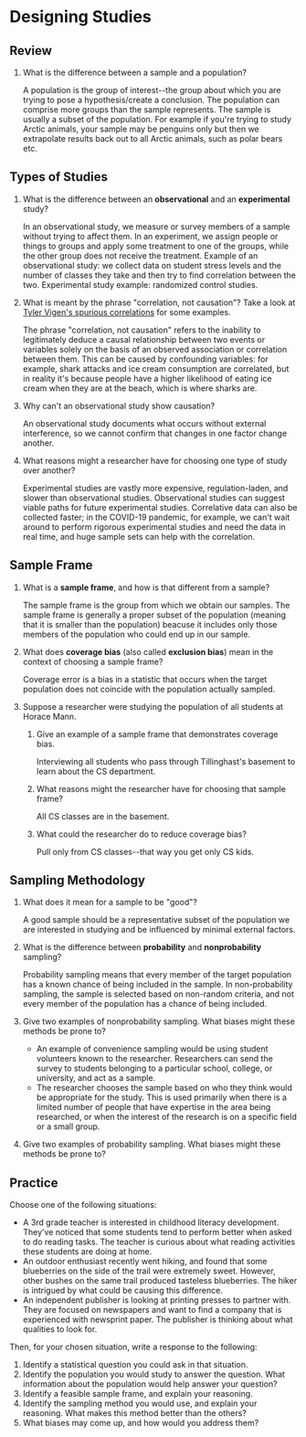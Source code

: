 # Designing Studies

## Review
1. What is the difference between a sample and a population?

   A population is the group of interest--the group about which you are trying to pose a hypothesis/create a conclusion. The population can comprise more groups than the sample represents. The sample is usually a subset of the population. For example if you're trying to study Arctic animals, your sample may be penguins only but then we extrapolate results back out to all Arctic animals, such as polar bears etc.

## Types of Studies
1. What is the difference between an **observational** and an **experimental** study?

   In an observational study, we measure or survey members of a sample without trying to affect them. In an experiment, we assign people or things to groups and apply some treatment to one of the groups, while the other group does not receive the treatment. 
   Example of an observational study: we collect data on student stress levels and the number of classes they take and then try to find correlation between the two. Experimental study example: randomized control studies.

3. What is meant by the phrase "correlation, not causation"? Take a look at [Tyler Vigen's spurious correlations](https://www.tylervigen.com/spurious-correlations) for some examples.

   The phrase "correlation, not causation" refers to the inability to legitimately deduce a causal relationship between two events or variables solely on the basis of an observed association or correlation between them. This can be caused by confounding variables: for example, shark attacks and ice cream consumption are correlated, but in reality it's because people have a higher likelihood of eating ice cream when they are at the beach, which is where sharks are.

5. Why can't an observational study show causation?

   An observational study documents what occurs without external interference, so we cannot confirm that changes in one factor change another. 

7. What reasons might a researcher have for choosing one type of study over another?

   Experimental studies are vastly more expensive, regulation-laden, and slower than observational studies. Observational studies can suggest viable paths for future experimental studies. Correlative data can also be collected faster; in the COVID-19 pandemic, for example, we can't wait around to perform rigorous experimental studies and need the data in real time, and huge sample sets can help with the correlation.

## Sample Frame
1. What is a **sample frame**, and how is that different from a sample?

   The sample frame is the group from which we obtain our samples. The sample frame is generally a proper subset of the population (meaning that it is smaller than the population) beacuse it includes only those members of the population who could end up in our sample.

3. What does **coverage bias** (also called **exclusion bias**) mean in the context of choosing a sample frame?

   Coverage error is a bias in a statistic that occurs when the target population does not coincide with the population actually sampled.

5. Suppose a researcher were studying the population of all students at Horace Mann.
   1. Give an example of a sample frame that demonstrates coverage bias.

      Interviewing all students who pass through Tillinghast's basement to learn about the CS department.

   3. What reasons might the researcher have for choosing that sample frame?

      All CS classes are in the basement.

   5. What could the researcher do to reduce coverage bias?

      Pull only from CS classes--that way you get only CS kids.

## Sampling Methodology
1. What does it mean for a sample to be "good"?

   A good sample should be a representative subset of the population we are interested in studying and be influenced by minimal external factors.

2. What is the difference between **probability** and **nonprobability** sampling?

   Probability sampling means that every member of the target population has a known chance of being included in the sample. In non-probability sampling, the sample is selected based on non-random criteria, and not every member of the population has a chance of being included.

3. Give two examples of nonprobability sampling. What biases might these methods be prone to?

   - An example of convenience sampling would be using student volunteers known to the researcher. Researchers can send the survey to students belonging to a particular school, college, or university, and act as a sample.
   - The researcher chooses the sample based on who they think would be appropriate for the study. This is used primarily when there is a limited number of people that have expertise in the area being researched, or when the interest of the research is on a specific field or a small group.

4. Give two examples of probability sampling. What biases might these methods be prone to?

   

## Practice
Choose one of the following situations:
  - A 3rd grade teacher is interested in childhood literacy development. They’ve noticed that some students tend to perform better when asked to do reading tasks. The teacher is curious about what reading activities these students are doing at home.
  - An outdoor enthusiast recently went hiking, and found that some blueberries on the side of the trail were extremely sweet. However, other bushes on the same trail produced tasteless blueberries. The hiker is intrigued by what could be causing this difference.
  - An independent publisher is looking at printing presses to partner with. They are focused on newspapers and want to find a company that is experienced with newsprint paper. The publisher is thinking about what qualities to look for.

Then, for your chosen situation, write a response to the following:
1. Identify a statistical question you could ask in that situation.
2. Identify the population you would study to answer the question. What information about the population would help answer your question?
3. Identify a feasible sample frame, and explain your reasoning.
4. Identify the sampling method you would use, and explain your reasoning. What makes this method better than the others?
5. What biases may come up, and how would you address them?
